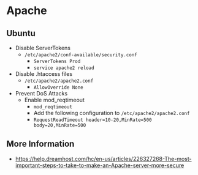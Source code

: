 # Apache

## Ubuntu

- Disable ServerTokens
  - `/etc/apache2/conf-available/security.conf`
    - `ServerTokens Prod`
    - `service apache2 reload`
- Disable .htaccess files
  - `/etc/apache2/apache2.conf`
    - `AllowOverride None`
- Prevent DoS Attacks
  - Enable mod_reqtimeout
    - `mod_reqtimeout`
    - Add the following configuration to `/etc/apache2/apache2.conf`
    - `RequestReadTimeout header=10-20,MinRate=500 body=20,MinRate=500`
## More Information

- <https://help.dreamhost.com/hc/en-us/articles/226327268-The-most-important-steps-to-take-to-make-an-Apache-server-more-secure>